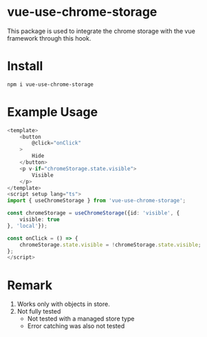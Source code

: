 # vue-use-chrome-storage

This package is used to integrate the chrome storage with the vue framework through this hook. 

# Install

```bash
npm i vue-use-chrome-storage
```

# Example Usage 
```ts
<template>
    <button
        @click="onClick"
    >
        Hide
    </button>
    <p v-if="chromeStorage.state.visible">
        Visible
    </p>
</template>
<script setup lang="ts">
import { useChromeStorage } from 'vue-use-chrome-storage';

const chromeStorage = useChromeStorage({id: 'visible', {
    visible: true
}, 'local'});

const onClick = () => {
    chromeStorage.state.visible = !chromeStorage.state.visible;
};
</script>
```

# Remark

1. Works only with objects in store.
2. Not fully tested
    * Not tested with a managed store type
    * Error catching was also not tested

